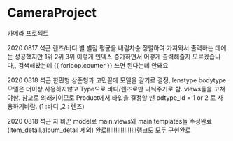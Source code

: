 # CameraProject
카메라 프로젝트

2020 0817 석근
렌즈/바디 별  별점 평균을 내림차순 정렬하여 가져와서 출력하는 데에는 성공했지만
1위 2위 3위 이렇게 인덱스 증가하면서 어떻게 출력해줄지 모르겠습니다,, 검색해봤는데 {{ forloop.counter }} 쓰면 된다는데 안돼요

2020 0818 석근
한민형 상준형과 고민끝에 모델을 갈기로 결정, lenstype bodytype 모델은 더이상 사용하지않고 Type으로 바디/렌즈로만
나눠주기로 함. views들을  고쳐야함. 참고로 외래키이므로 Product에서 타입을 결정할 땐 pdtype_id = 1  or  2  로 사용하기바람. (1 :바디 ,2 : 렌즈)

2020 0818 석근
자 바꾼 model로 main.views와 main.templates들 수정완료 (item_detail,album_detail 제외) 완료!!!!!!!!!!!!!!!!!랭크도 모두 구현완료